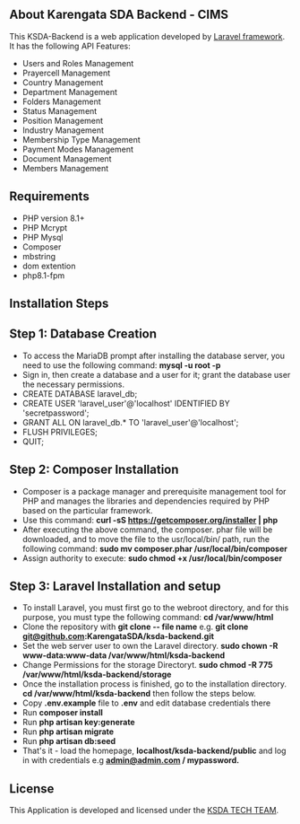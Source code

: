 ## About Karengata SDA Backend - CIMS

This KSDA-Backend is a web application developed by [Laravel framework](https://laravel.com/). It has the following API Features:

- Users and Roles Management
- Prayercell Management
- Country Management
- Department Management
- Folders Management
- Status Management
- Position Management
- Industry Management
- Membership Type Management
- Payment Modes Management
- Document Management
- Members Management

## Requirements

- PHP version 8.1+
- PHP Mcrypt
- PHP Mysql
- Composer
- mbstring
- dom extention
- php8.1-fpm

## Installation Steps
## Step 1: Database Creation
- To access the MariaDB prompt after installing the database server, you need to use the following command: **mysql -u root -p**
- Sign in, then create a database and a user for it; grant the database user the necessary permissions.
- CREATE DATABASE laravel_db;
- CREATE USER 'laravel_user'@'localhost' IDENTIFIED BY 'secretpassword';
- GRANT ALL ON laravel_db.* TO 'laravel_user'@'localhost';
- FLUSH PRIVILEGES;
- QUIT;

## Step 2: Composer Installation
- Composer is a package manager and prerequisite management tool for PHP and manages the libraries and dependencies required by PHP based on the particular framework.
- Use this command: **curl -sS https://getcomposer.org/installer | php**
- After executing the above command, the composer. phar file will be downloaded, and to move the file to the usr/local/bin/ path, run the following command:
**sudo mv composer.phar /usr/local/bin/composer**
- Assign authority to execute: **sudo chmod +x /usr/local/bin/composer**

## Step 3: Laravel Installation and setup

- To install Laravel, you must first go to the webroot directory, and for this purpose, you must type the following command: **cd /var/www/html**
- Clone the repository with **git clone -- file name** e.g. **git clone git@github.com:KarengataSDA/ksda-backend.git**
- Set the web server user to own the Laravel directory. **sudo chown -R www-data:www-data /var/www/html/ksda-backend**
- Change Permissions for the storage Directoryt. **sudo chmod -R 775 /var/www/html/ksda-backend/storage**
- Once the installation process is finished, go to the installation directory. **cd /var/www/html/ksda-backend** then follow the steps below.
- Copy **.env.example** file to **.env** and edit database credentials there
- Run **composer install**
- Run **php artisan key:generate**
- Run **php artisan migrate**
- Run **php artisan db:seed**
- That's it - load the homepage, **localhost/ksda-backend/public** and log in with credentials e.g **admin@admin.com / mypassword.**

## License

This Application is developed and licensed under the [KSDA TECH TEAM](https://karengatasda.org/).